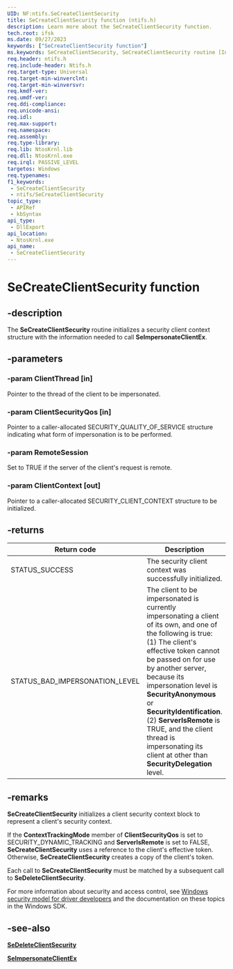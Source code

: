 ```yaml
---
UID: NF:ntifs.SeCreateClientSecurity
title: SeCreateClientSecurity function (ntifs.h)
description: Learn more about the SeCreateClientSecurity function.
tech.root: ifsk
ms.date: 09/27/2023
keywords: ["SeCreateClientSecurity function"]
ms.keywords: SeCreateClientSecurity, SeCreateClientSecurity routine [Installable File System Drivers], ifsk.secreateclientsecurity, ntifs/SeCreateClientSecurity, seref_3b2ae680-788b-4ecb-b747-427f8fd3b4bf.xml
req.header: ntifs.h
req.include-header: Ntifs.h
req.target-type: Universal
req.target-min-winverclnt: 
req.target-min-winversvr: 
req.kmdf-ver: 
req.umdf-ver: 
req.ddi-compliance: 
req.unicode-ansi: 
req.idl: 
req.max-support: 
req.namespace: 
req.assembly: 
req.type-library: 
req.lib: NtosKrnl.lib
req.dll: NtosKrnl.exe
req.irql: PASSIVE_LEVEL
targetos: Windows
req.typenames: 
f1_keywords:
 - SeCreateClientSecurity
 - ntifs/SeCreateClientSecurity
topic_type:
 - APIRef
 - kbSyntax
api_type:
 - DllExport
api_location:
 - NtosKrnl.exe
api_name:
 - SeCreateClientSecurity
---
```


# SeCreateClientSecurity function

## -description

The **SeCreateClientSecurity** routine initializes a security client context structure with the information needed to call **SeImpersonateClientEx**.

## -parameters

### -param ClientThread [in]

Pointer to the thread of the client to be impersonated.

### -param ClientSecurityQos [in]

Pointer to a caller-allocated SECURITY_QUALITY_OF_SERVICE structure indicating what form of impersonation is to be performed.

### -param RemoteSession

Set to TRUE if the server of the client's request is remote.

### -param ClientContext [out]

Pointer to a caller-allocated SECURITY_CLIENT_CONTEXT structure to be initialized.

## -returns

| Return code | Description |
| ----------- | ----------- |
| STATUS_SUCCESS | The security client context was successfully initialized. |
| STATUS_BAD_IMPERSONATION_LEVEL | The client to be impersonated is currently impersonating a client of its own, and one of the following is true: (1) The client's effective token cannot be passed on for use by another server, because its impersonation level is **SecurityAnonymous** or **SecurityIdentification**. (2) **ServerIsRemote** is TRUE, and the client thread is impersonating its client at other than **SecurityDelegation** level. |

## -remarks

**SeCreateClientSecurity** initializes a client security context block to represent a client's security context.

If the **ContextTrackingMode** member of **ClientSecurityQos** is set to SECURITY_DYNAMIC_TRACKING and **ServerIsRemote** is set to FALSE, **SeCreateClientSecurity** uses a reference to the client's effective token. Otherwise, **SeCreateClientSecurity** creates a copy of the client's token.

Each call to **SeCreateClientSecurity** must be matched by a subsequent call to **SeDeleteClientSecurity**.

For more information about security and access control, see [Windows security model for driver developers](/windows-hardware/drivers/driversecurity/windows-security-model) and the documentation on these topics in the Windows SDK.

## -see-also

[**SeDeleteClientSecurity**](nf-ntifs-sedeleteclientsecurity.md)

[**SeImpersonateClientEx**](nf-ntifs-seimpersonateclientex.md)
